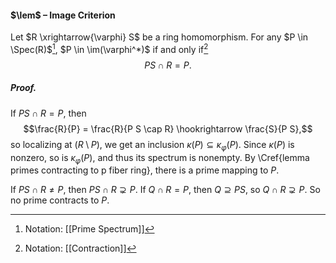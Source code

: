#### $\lem$ – Image Criterion
Let $R \xrightarrow{\varphi} S$ be a ring homomorphism. For any $P \in \Spec(R)$[^1], $P \in \im(\varphi^*)$ if and only if[^2] 
$$P S \cap R = P.$$

##### *Proof.*
If $P S \cap R = P$, then 
$$\frac{R}{P} = \frac{R}{P S \cap R} \hookrightarrow \frac{S}{P S},$$
so localizing at $(R \setminus P)$, we get an inclusion $\kappa(P) \subseteq \kappa_{\varphi}(P)$. Since $\kappa(P)$ is nonzero, so is $\kappa_{\varphi}(P)$, and thus its spectrum is nonempty. By \Cref{lemma primes contracting to p fiber ring}, there is a prime mapping to $P$.

If $P S \cap R \neq P$, then $P S \cap R \supsetneq P$. If $Q \cap R = P$, then $Q \supseteq P S$, so $Q \cap R \supsetneq P$. So no prime contracts to $P$.

[^1]: Notation: [[Prime Spectrum]]
[^2]: Notation: [[Contraction]]